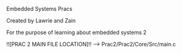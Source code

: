 Embedded Systems Pracs

Created by Lawrie and Zain

For the purpose of learning about embedded systems 2

!![PRAC 2 MAIN FILE LOCATION]!! --> 
Prac2/Prac2/Core/Src/main.c
